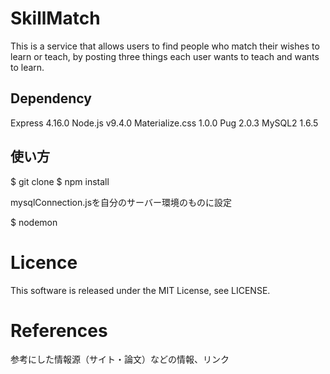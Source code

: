 # SkillMatch

This is a service that allows users to find people who match their wishes to learn or teach,
by posting three things each user wants to teach and wants to learn.

## Dependency

Express 4.16.0
Node.js v9.4.0
Materialize.css 1.0.0
Pug 2.0.3
MySQL2 1.6.5

## 使い方

$ git clone 
$ npm install

mysqlConnection.jsを自分のサーバー環境のものに設定

$ nodemon


# Licence
This software is released under the MIT License, see LICENSE.

# References
参考にした情報源（サイト・論文）などの情報、リンク
